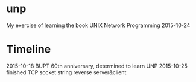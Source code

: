 # unp
My exercise of learning the book UNIX Network Programming
2015-10-24

Timeline
===
2015-10-18 BUPT 60th anniversary, determined to learn UNP
2015-10-25 finished TCP socket string reverse server&client
